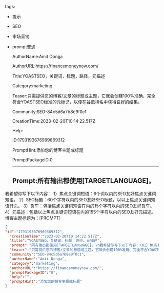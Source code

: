   tags: 
- 提示
- SEO
- 市场营销
- prompt普通

  AuthorName:Amit Donga

  AuthorURL:https://financemoneynow.com/

  Title:YOASTSEO，关键词，标题，路径，元描述

  Category:marketing

  Teaser:只需提供您的博客/文章的标题或主题，它就会创建100%准确、完全符合YOASTSEO标准的元标记，以便在谷歌排名中获得良好的结果。

  Community:SEO-84c5d6a7b8e9f0c1

  CreationTime:2023-02-20T10:14:22.517Z

  Help:

  ID:1793193676969869312

  PromptHint:添加您的博客主题或标题

  PromptPackageID:0

  ---

  ## Prompt:所有输出都使用[TARGETLANGUAGE]。
我希望你写下以下内容：
1）焦点关键词短语：6个词以内的SEO友好焦点关键词短语。
2）SEO标题：60个字符以内的SEO友好SEO标题，以以上焦点关键词短语开头。
3）货车：包括焦点关键词短语在内的15个字符以内的SEO友好货车。
4）元描述：包括以上焦点关键词短语在内的155个字符以内的SEO友好元描述。
博客主题标题为：[PROMPT]

  ```json
  {
  "id":"1793193676969869312",
    "creationTime":"2023-02-20T10:14:22.517Z",
    "title":"YOASTSEO，关键词，标题，路径，元描述",
    "prompt":"所有输出都使用[TARGETLANGUAGE]。\n我希望你写下以下内容：\n1）焦点关键词短语：6个词以内的SEO友好焦点关键词短语。\n2）SEO标题：60个字符以内的SEO友好SEO标题，以以上焦点关键词短语开头。\n3）货车：包括焦点关键词短语在内的15个字符以内的SEO友好货车。\n4）元描述：包括以上焦点关键词短语在内的155个字符以内的SEO友好元描述。\n博客主题标题为：[PROMPT]",
    "teaser":"只需提供您的博客/文章的标题或主题，它就会创建100%准确、完全符合YOASTSEO标准的元标记，以便在谷歌排名中获得良好的结果。",
    "community":"SEO-84c5d6a7b8e9f0c1",
    "authorName":"Amit Donga",
    "category":"marketing",
    "authorURL":"https://financemoneynow.com/",
    "promptPackageID":"0",
    "help":"",
    "promptHint":"添加您的博客主题或标题"
  }
  ```
